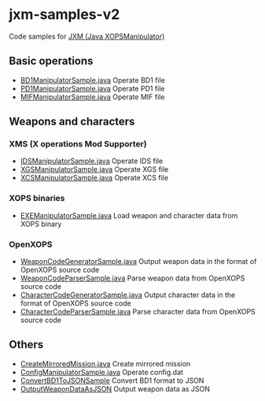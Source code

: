 # jxm-samples-v2

Code samples for [JXM (Java XOPSManipulator)](https://github.com/maeda6uiui/jxm)

## Basic operations

- [BD1ManipulatorSample.java](src/main/java/com/github/maeda6uiui/jxmsamplesv2/BD1ManipulatorSample.java) Operate BD1 file
- [PD1ManipulatorSample.java](src/main/java/com/github/maeda6uiui/jxmsamplesv2/PD1ManipulatorSample.java) Operate PD1 file
- [MIFManipulatorSample.java](src/main/java/com/github/maeda6uiui/jxmsamplesv2/MIFManipulatorSample.java) Operate MIF file

## Weapons and characters

### XMS (X operations Mod Supporter)

- [IDSManipulatorSample.java](src/main/java/com/github/maeda6uiui/jxmsamplesv2/IDSManipulatorSample.java) Operate IDS file
- [XGSManipulatorSample.java](src/main/java/com/github/maeda6uiui/jxmsamplesv2/XGSManipulatorSample.java) Operate XGS file
- [XCSManipulatorSample.java](src/main/java/com/github/maeda6uiui/jxmsamplesv2/XCSManipulatorSample.java) Operate XCS file

### XOPS binaries

- [EXEManipulatorSample.java](src/main/java/com/github/maeda6uiui/jxmsamplesv2/EXEManipulatorSample.java) Load weapon and character data from XOPS binary

### OpenXOPS

- [WeaponCodeGeneratorSample.java](src/main/java/com/github/maeda6uiui/jxmsamplesv2/WeaponCodeGeneratorSample.java) Output weapon data in the format of OpenXOPS source code
- [WeaponCodeParserSample.java](src/main/java/com/github/maeda6uiui/jxmsamplesv2/WeaponCodeParserSample.java) Parse weapon data from OpenXOPS source code
- [CharacterCodeGeneratorSample.java](src/main/java/com/github/maeda6uiui/jxmsamplesv2/CharacterCodeGeneratorSample.java) Output character data in the format of OpenXOPS source code
- [CharacterCodeParserSample.java](src/main/java/com/github/maeda6uiui/jxmsamplesv2/CharacterCodeParserSample.java) Parse character data from OpenXOPS source code

## Others

- [CreateMirroredMission.java](src/main/java/com/github/maeda6uiui/jxmsamplesv2/CreateMirroredMission.java) Create mirrored mission
- [ConfigManipulatorSample.java](src/main/java/com/github/maeda6uiui/jxmsamplesv2/ConfigManipulatorSample.java) Operate config.dat
- [ConvertBD1ToJSONSample](src/main/java/com/github/maeda6uiui/jxmsamplesv2/ConvertBD1ToJSONSample.java) Convert BD1 format to JSON
- [OutputWeaponDataAsJSON](src/main/java/com/github/maeda6uiui/jxmsamplesv2/OutputWeaponDataAsJSON.java) Output weapon data as JSON


